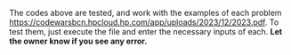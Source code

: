 The codes above are tested, and work with the examples of each problem https://codewarsbcn.hpcloud.hp.com/app/uploads/2023/12/2023.pdf. To test them, just execute the file and enter the necessary inputs of each. **Let the owner know if you see any error.**
